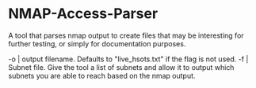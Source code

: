 # NMAP-Access-Parser
A tool that parses nmap output to create files that may be interesting for further testing, or simply for documentation purposes.

-o | output filename. Defaults to "live_hsots.txt" if the flag is not used.
-f | Subnet file. Give the tool a list of subnets and allow it to output which subnets you are able to reach based on the nmap output.
